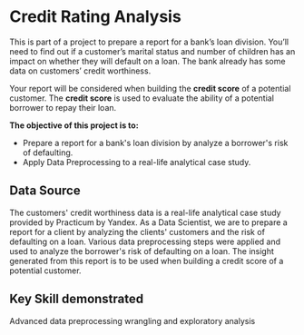 # Credit Rating Analysis

This is part of a project to prepare a report for a bank’s loan division. You’ll need to find out if a customer’s marital status and number of children has an impact on whether they will default on a loan. The bank already has some data on customers’ credit worthiness.

Your report will be considered when building the **credit score** of a potential customer. The **credit score** is used to evaluate the ability of a potential borrower to repay their loan.

**The objective of this project is to:**

  * Prepare a report for a bank's loan division by analyze a borrower's risk of defaulting.
  * Apply Data Preprocessing to a real-life analytical case study.


## Data Source
The customers' credit worthiness data is a real-life analytical case study provided by Practicum by Yandex. As a Data Scientist, we are to prepare a report for a client by analyzing the clients' customers and the risk of defaulting on a loan. Various data preprocessing steps were applied and used to analyze the borrower's risk of defaulting on a loan. The insight generated from this report is to be used when building a credit score of a potential customer.


## Key Skill demonstrated
Advanced data preprocessing wrangling and exploratory analysis
